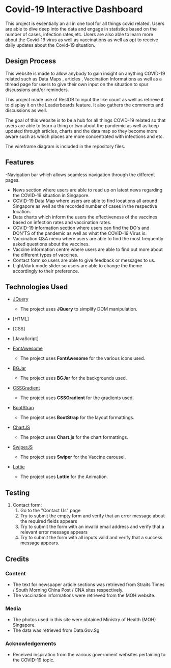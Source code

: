 # Covid-19 Interactive Dashboard

This project is essentially an all in one tool for all things covid related. Users are able to dive deep into the data and engage in statistics based on the number of cases, infection rates,etc. Users are also able to learn more about the Covid-19 virus as well as vaccinations as well as opt to receive daily updates about the Covid-19 situation.
 
## Design Process
 
This website is made to allow anybody to gain insight on anything COVID-19 related such as Data Maps , articles , Vaccination Informations as well as a thread page for users to give their own input on the situation to spur discussions and/or reminders.

This project made use of RestDB to input the like count as well as retrieve it to display it on the Leaderboards feature. It also gathers the comments and discussions as well.

The goal of this website is to be a hub for all things COVID-19 related so that users are able to learn a thing or two about the pandemic as well as keep updated through articles, charts and the data map so they become more aware such as which places are more concentrated with infections and etc.

The wireframe diagram is included in the repository files. 
## Features

-Navigation bar which allows seamless navigation through the different pages.
- News section where users are able to read up on latest news regarding the COVID-19 situation in Singapore.
- COVID-19 Data Map where users are able to find locations all around Singapore as well as the recorded number of cases in the respective location.
- Data charts which inform the users the effectiveness of the vaccines based on infection rates and vaccination rates.
- COVID-19 information section where users can find the DO's and DON'TS of the pandemic as well as what the COVID-19 Virus is.
- Vaccination Q&A menu where users are able to find the most frequently asked questions about the vaccines.
- Vaccine information centre where users are able to find out more about the different types of vaccines. 
- Contact form so users are able to give feedback or messages to us.
- Light/dark mode slider so users are able to change the theme accordingly to their preference.
 
## Technologies Used

- [JQuery](https://jquery.com)
    - The project uses **JQuery** to simplify DOM manipulation.
- [HTML]
- [CSS]
- [JavaScript]
- [FontAwesome](https://fontawesome.com/versions)
    - The project uses **FontAwesome** for the various icons used.

- [BGJar](https://bgjar.com/)
    - The project uses **BGJar** for the backgrounds used.

- [CSSGradient](https://cssgradient.io/color-shades/)
    - The project uses **CSSGradient** for the gradients used.

- [BootStrap](https://getbootstrap.com/)
    - The project uses **BootStrap** for the layout formattings.
- [ChartJS](https://www.chartjs.org/)
    - The project uses **Chart.js** for the chart formattings.    
- [SwiperJS](https://swiperjs.com/get-started)
    - The project uses **Swiper** for the Vaccine carousel.  
- [Lottie](https://lottiefiles.com/)
    - The project uses **Lottie** for the Animation.  
## Testing
1. Contact form:
    1. Go to the "Contact Us" page
    2. Try to submit the empty form and verify that an error message about the required fields appears
    3. Try to submit the form with an invalid email address and verify that a relevant error message appears
    4. Try to submit the form with all inputs valid and verify that a success message appears.



## Credits

### Content
- The text for newspaper article sections was retrieved from Straits Times / South Morning China Post / CNA sites respectively.
- The vaccination informations were retrieved from the MOH website.

### Media
- The photos used in this site were obtained Ministry of Health (MOH) Singapore.
- The data was retrieved from Data.Gov.Sg

### Acknowledgements
- Received inspiration from the various government websites pertaining to the COVID-19 topic.
